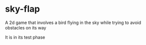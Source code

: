 # sky-flap

A 2d game that involves a bird flying in the sky while trying to avoid obstacles on its way

It is in its test phase
